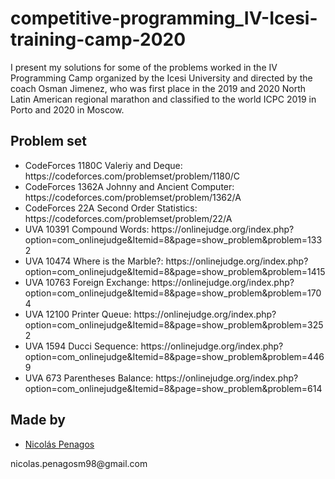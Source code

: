 ﻿# competitive-programming_IV-Icesi-training-camp-2020
I present my solutions for some of the problems worked in the IV Programming Camp organized by the Icesi University and directed by the coach Osman Jimenez, who was first place in the 2019 and 2020 North Latin American regional marathon and classified to the world ICPC 2019 in Porto and 2020 in Moscow.

## Problem set

<ul>
   <li type="disc">CodeForces 1180C	Valeriy and Deque: https://codeforces.com/problemset/problem/1180/C</li>
  <li type="disc">CodeForces 1362A	Johnny and Ancient Computer: https://codeforces.com/problemset/problem/1362/A</li>
  <li type="disc">CodeForces 22A	Second Order Statistics: https://codeforces.com/problemset/problem/22/A</li>
  <li type="disc">UVA 10391	Compound Words: https://onlinejudge.org/index.php?option=com_onlinejudge&Itemid=8&page=show_problem&problem=1332</li>
  <li type="disc">UVA 10474	Where is the Marble?: https://onlinejudge.org/index.php?option=com_onlinejudge&Itemid=8&page=show_problem&problem=1415</li>
  <li type="disc">UVA 10763	Foreign Exchange: https://onlinejudge.org/index.php?option=com_onlinejudge&Itemid=8&page=show_problem&problem=1704</li>
  <li type="disc">UVA 12100	Printer Queue: https://onlinejudge.org/index.php?option=com_onlinejudge&Itemid=8&page=show_problem&problem=3252</li>
  <li type="disc">UVA 1594	Ducci Sequence: https://onlinejudge.org/index.php?option=com_onlinejudge&Itemid=8&page=show_problem&problem=4469</li>
  <li type="disc">UVA 673 Parentheses Balance: https://onlinejudge.org/index.php?option=com_onlinejudge&Itemid=8&page=show_problem&problem=614</li>
</ul>
  
## Made by
  <ul>
  <li><div><a href="https://github.com/nicolaspenagos" title="Nicolas Penagos">Nicolás Penagos</a>   </div></li>
  </ul> 
     <p>   nicolas.penagosm98@gmail.com </p>


